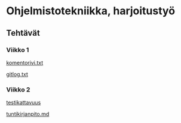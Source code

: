 # Ohjelmistotekniikka, harjoitustyö

## Tehtävät
### Viikko 1

[komentorivi.txt](https://github.com/SaNi19/ot-harjoitustyo/blob/master/laskarit/viikko1/komentorivi.txt)

[gitlog.txt](https://github.com/SaNi19/ot-harjoitustyo/blob/master/laskarit/viikko1/gitlog.txt)

### Viikko 2

[testikattavuus](https://github.com/SaNi19/ot-harjoitustyo/blob/master/laskarit/viikko2/Testikattavuus.png)

[tuntikirjanpito.md](https://github.com/SaNi19/ot-harjoitustyo/blob/master/app/dokumentaatio/tuntikirjanpito.md)
